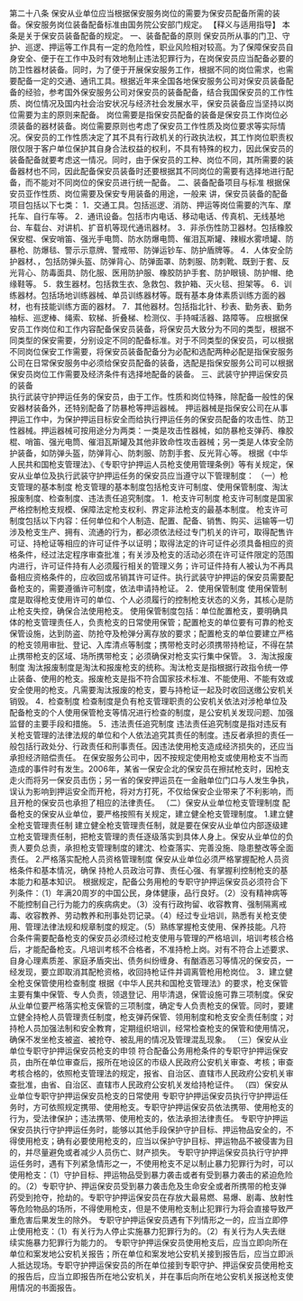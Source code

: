 第二十八条  保安从业单位应当根据保安服务岗位的需要为保安员配备所需的装备。保安服务岗位装备配备标准由国务院公安部门规定。 
【释义与适用指导】  本条是关于保安员装备配备的规定。 
一、装备配备的原则 
保安员所从事的门卫、守护、巡逻、押运等工作具有一定的危险性，职业风险相对较高。为了保障保安员自身安全、便于在工作中及时有效地制止违法犯罪行为，在岗保安员应当配备必要的防卫性器材装备。同时，为了便于开展保安服务工作，根据不同的岗位需求，也需要配备一定的交通、通讯工具。根据近年来全国各地保安服务公司对保安员装备配备的经验，参考国外保安服务公司对保安员的装备配备，结合我国保安员的工作性质、岗位情况及国内社会治安状况与经济社会发展水平，保安员装备应当坚持以岗位需要为主的原则来配备。 
岗位需要是指保安员配备的装备是保安员工作岗位必须装备的器材装备。岗位需要原则也考虑了保安员工作性质及岗位要求等实际情况。保安员的工作性质决定了其不具有行政机关的行政执法权，其工怍岗位职责权限仅限于客户单位保护其自身合法权益的权利，不具有特殊的权力，因此保安员的装备配备就要考虑这一情况。同时，由于保安员的工种、岗位不同，其所需要的装备器材也不同，因此配备保安员装备时还要根据其不同岗位的需要有选择地进行配备，而不能对不同岗位的保安员进行统一配备。 
二、装备配备项目与标准 
根据保安员亚作性质、岗位需要及保安专用装备的用途，一般来 讲，保安员装备的配备项目包括以下七类： 
1．交通工具。包括巡逻、消防、押运等岗位需要的汽车、摩托车、自行车等。 
2．通讯设备。包括市内电话、移动电话、传真机、无线基地台、车载台、对讲机、扩音机等现代通讯器材。 
3．非杀伤性防卫器材。包括橡胶保安棍、保安哨笛、强光手电筒、防水防爆电筒、催泪瓦斯罐、辣椒水雾喷罐、防暴枪、防爆毯、警示示意牌、警戒带、防弹运钞车、防护盾牌等。 
4．人体安全防护器材、，包括防弹头盔、防弹背心、防弹面罩、防刺服、防刺靴、既到于套、反光背心、防毒面具、防化服、医用防护服、橡胶防护手套、防护眼镜、防护帽、绝缘鞋等。 
5．救生器材。包括救生衣、急救包、救护箱、灭火毯、担架等。 
6．训练器材。包括场地训练器械、单员训练器材等。既有基本身体素质训练方面的器材，也有技能训练方面的器材。 
7．其他器材。包括指北针、秒表、勤务表、勤务袖标、巡逻棒、绳索、软梯、折叠梯、检测仪、手持喊活器、路障等。 
应根据保安员工作岗位和工作内容配备保安员装备，将保安员大致分为不同的类型，根据不同类型的保安需要，分别设定不同的配备标准。对于不同类型的保安员，可以根据不同岗位保安工作需要，将保安员装备配备分为必配和选配两种必配是指保安服务公司在日常保安服务中必须给保安员配备的装备，选配是指保安服务公司可以根据保安员岗位工作需要及经济条件有选择地配备的装备。 
三、武装守护押运保安员的装备     
执行武装守护押运任务的保安员，由于工作。性质和岗位特殊，除配备一般性的保安器材装备外，还特别配备了防暴枪等押运器械。 
押运器械是指保安公司在从事押运工作中，为保护押运目标安全而给执行押运任务的保安员配备的攻击性、防卫性器械。押运器械可按用途分为两类：一类是攻击性器械，如防暴枪支弹药、橡胶棍、哨笛、强光电筒、催泪瓦斯罐及其他非致命性攻击器械；另一类是人体安全防护装备，如防弹头盔，防弹背心、防刺服、防割手套、反光背心等。 
根据《中华人民共和国枪支管理法》、《专职守护押运人员枪支使用管理条例》等有关规定，保安从业单位及执行武装守护押运任务的保安员应当遵守以下管理制度： 
（一）枪支管理的基本制度 
枪支管理的基本制度包括枪支许可制度、使用保管制度、淘汰报废制度、检查制度、违法责任追究制度。 
1．枪支许可制度 
枪支许可制度是国家严格控制枪支规模、保障法定枪支权利、界定非法枪支的最基本制度。 
枪支许可制度包括以下内容：任何单位和个人制造、配置、配备、销售、购买、运输等一切涉及枪支生产、拥有、流通的行为，都必须依法经过专门机关的许可，取得配售许可证、持枪证等相应的许可证件予以证明；取得法定的许可证件必须具备相应的资格条件，经过法定程序审查批准；有关涉及枪支的活动必须在许可证件限定的范围内进行，许可证件持有人必须履行相关的管理义务；许可证件持有人被认为不再具备相应资格条件的，应收回或吊销其许可证件。执行武装守护押运的保安员需要配备枪支的，需要遵循许可制度，依法申请持枪证。 
2．使用保管制度 
使用保管制度是取得枪支使用许可的单位、个人必须履行的控制枪支状态的义务，其核心是防止枪支失控，确保合法使用枪支。 
使用保管制度包括：单位酡置枪支，要明确具体的枪支管理责任人，负责枪支的日常使用保管；配置枪支的单位要有可靠的枪支保管设施，达到防盗、防抢夺及枪弹分离存放的要求；配置枪支的单位要建立严格的枪支领用审批、登记、入库清点等制度；携带枪支时必须携带持枪证，不得在禁止携带枪支的区域、场所携带枪支；必须确保对枪支实行集中保管。 
3．淘汰报废制度 
淘汰报废制度是淘汰和报废枪支的统称。淘汰枪支是指根据行政指令统一停止装备、使用的枪支。报废枪支是指不符合国家技术标准、不能使用、不能有效或安全使用的枪支。凡需要淘汰报废的枪支，要与持枪证一起及时收回送缴公安机关销毁。 
4．检查制度 
检查制度是负有枪支管理职责的公安机关依法对涉枪单位及配备枪支的个人使用保管枪支等情况进行检查的制度，是公安机关发现问题、加强监督的主要手段和措施。 
5．违法责任追究制度 
违法责任追究制度是指对违反有关枪支管理的法律法规的单位和个人依法追究其责任的制度。违反者承担的责任一般包括行政处分、行政责任和刑事责任。因违法使用枪支造成经济损失的，还应当承担经济赔偿责任。 
在保安服务公司中，因不按规定使用枪支或使用枪支不当而造成的事件时有发生。2006年，某省一保安企北的保安员在擦拭枪支时，因枪支走火而将另一保安员击伤；另一省的保安押运员在一金融单位门口与人发生争执，误认为影响到押运安全而开枪，将对方打死，不仅给保安企业带来了不利影响，而且开枪的保安员也承担了相应的法律责任。 
（二）保安从业单位枪支管理制度 
配备枪支的保安从业单位，要严格按照有关规定，建立健全枪支管理制度。 
1.建立健全枪支管理责任制 
建立健全枪支管理责任制，就是要在保安从业单位内部逐级建立枪支管理责任制，把枪支管理的责任逐级落实到具体人身上。保安从业单位的负责人要负总责，承担枪支管理制度的建沈、检查落实、完善没施、隐患整改等全面责任。 
2.严格落实配枪人员资格管理制度 
保安从业单位必须严格掌握配枪人员资格条件和基本情况，确保  持枪人员政治可靠、责任心强、有掌握利控制枪支的基本能力和基本知识。 
根据规定，配备公务用枪的专职守护押运保安员必须符合下列条件：（1）年满20周岁的中国公民，身体健康，品行良好。（2）没有精神病等不能控制自己行为能力的疾病病史。（3）没有行政拘留、收容教育、强制隔离戒毒、收容教养、劳动教养和刑事处罚记录。（4）经过专业培训，熟悉有关枪支使用、管理法律法规和规章制度的规定。（5）熟练掌握枪支使用、保养技能。凡符合条件需要配备枪支的保安员必须经过枪支使用与管理的严格培训，培训考核合格后，才能配备枪支。凡培训考核不合格者，不准持枪上岗。对有不符合上述要求、自身心理素质差、家庭矛盾突出、债务纠纷缠身、有酗酒恶习等情况的保安员，一经发现，要立即取消其配枪资格，收回持枪证件并调离管枪用枪岗位。 
3．建立健全枪支保管使用检查制度 
根据《中华人民共和国枪支管理法》的要求，枪支保管主要有集中保管、专人负责，领退登记、用毕清退，保管设施可靠三项制度。保安从业单位要严格落实枪支保管的三项制度，确定专人负责枪支的保管。同时，要建立健全持枪人员管理责任制度，枪支弹药保管、领用制度和枪支安全责任制度；对持枪人员加强法制和安全教育，定期组织培训，经常检查枪支的保管和使用情况，确保不发坐枪支被盗、被抢夺、被乱用的情况及管理混乱现象。 
（三）保安从业单位专职守护押运保安员枪支的申领 
符合配备公务用枪条件的专职守护押运保安员，由所在单位审查后，报所在地设区的市级人民政府公安机关审查、考核；审查考核合格的，依照枪支管理法的规定，报省、自治区、直辖市人民政府公安机关审查批准，由省、自治区、直辖市人民政府公安机关发给持枪证件。 
（四）保安从业单位专职守护押运保安员枪支的日常使用 
专职守护押运保安员执行守护押运任务时，方可依照规定携带、使用枪支。专职守护押运保安员依法携带、使用枪支的行为，受法律保护；违法携带、使用枪支的，依法承担法律责任。 
专职守护押运保安员执行守护押运任务时，能够以其他手段保护守护目标、押运物品安全的，不得使用枪支；确有必要使用枪支的，应当以保护守护目标、押运物品不被侵害为目的，并尽量避免或者减少人员伤亡、财产损失。 
专职守护押运保安员执行守护押运任务时，遇有下列紧急情形之一，不使用枪支不足以制止暴力犯罪行为时，可以使用枪支：（1）守护目标、押运物品受到暴力袭击或者有受到暴力袭击的紧迫危险的。（2）专职守护、押运保安员受到暴力袭击危及生命安全或者所携带的枪支弹药受到抢夺，抢劫的。专职守护押运保安员在存放大最易燃、易爆、剧毒、放射性等危险物品的场所，不得使用枪支，但是不使用枪支制止犯罪行为将会直接导致严重危害后果发生的除外。 
专职守护押运保安员遇有下列情形之一的，应当立即停止使用枪支：（1）有关行为人停止实施暴力犯罪行为的。（2）有关行为人失去继续实施暴力犯罪行为能力的。 
专职守护押运保安员使用枪支后，应当立即向所在单位和案发地公安机关报告；所在单位和案发地公安机关接到报告后，应当立即派人抵达现场。专职守护押运保安员的所在单位接到专职守护、押运保安员使用枪支的报告后，应当立即报告所在地公安机关，并在事后向所在地公安机关报送枪支使用情况的书面报告。 